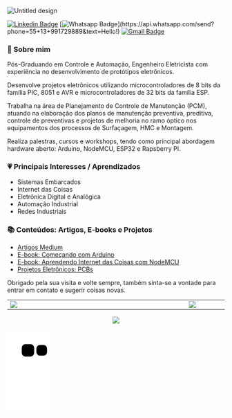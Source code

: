<!--
**YhanChristian/YhanChristian** is a ✨ _special_ ✨ repository because its `README.md` (this file) appears on your GitHub profile.

Here are some ideas to get you started:

- 🔭 I’m currently working on ...
- 🌱 I’m currently learning ...
- 👯 I’m looking to collaborate on ...
- 🤔 I’m looking for help with ...
- 💬 Ask me about ...
- 📫 How to reach me: ...
- 😄 Pronouns: ...
- ⚡ Fun fact: ...
-->

![Untitled design](https://user-images.githubusercontent.com/11355408/91319334-a6543780-e792-11ea-9405-64611e27e92d.png)


[![Linkedin Badge](https://img.shields.io/badge/-YhanChristian-blue?style=flat-square&logo=Linkedin&logoColor=white&link=https://www.linkedin.com/in/yhan-christian-49458a74/)](https://www.linkedin.com/in/yhan-christian-49458a74/)
[![Whatsapp Badge](https://img.shields.io/badge/-MeuWhats-4CA143?style=flat-square&labelColor=4CA143&logo=whatsapp&logoColor=white&link=https://api.whatsapp.com/send?phone=55+13+991729889&text=Hello!)](https://api.whatsapp.com/send?phone=55+13+991729889&text=Hello!)
[![Gmail Badge](https://img.shields.io/badge/-Gmail-c14438?style=flat-square&logo=Gmail&logoColor=white&link=mailto:yhan.christian2@gmail.com)](mailto:yhan.christian2@gmail.com)

### :boy: Sobre mim

Pós-Graduando em Controle e Automação, Engenheiro Eletricista com experiência no desenvolvimento de protótipos eletrônicos.

Desenvolve projetos eletrônicos utilizando microcontroladores de 8 bits da família PIC, 8051 e AVR e microcontroladores de 32 bits da família ESP.

Trabalha na área de Planejamento de Controle de Manutenção (PCM), atuando na elaboração dos planos de manutenção preventiva, preditiva, controle de preventivas e projetos de melhoria no ramo óptico nos equipamentos dos processos de Surfaçagem, HMC e Montagem.

Realiza palestras, cursos e workshops, tendo como principal abordagem hardware aberto: Arduino, NodeMCU, ESP32 e Rapsberry PI. 

### :heartpulse: Principais Interesses / Aprendizados

- Sistemas Embarcados 
- Internet das Coisas
- Eletrônica Digital e Analógica
- Automação Industrial
- Redes Industriais

###  :books: Conteúdos: Artigos, E-books e Projetos

- [Artigos Medium](https://medium.com/@yhanchristian)
- [E-book: Começando com Arduino](https://drive.google.com/file/d/0B8I9__qUl-8zdnE0NzVaNmpNWkU/view?usp=sharing)
- [E-book: Aprendendo Internet das Coisas com NodeMCU ](https://drive.google.com/file/d/1-qTT2L82itwPu3mBfE_yacCngvxedR0v/view?usp=sharing)
- [Projetos Eletrônicos: PCBs](https://drive.google.com/drive/folders/0B8I9__qUl-8zcWktNXp2SWxzWDQ?usp=sharing)


Obrigado pela sua visita e volte sempre, também sinta-se a vontade para entrar em contato e sugerir coisas novas.

<center>
<table>
    <tr>
        <td><img width="400px" align="left" src="https://github-readme-stats.vercel.app/api/top-langs/?username=YhanChristian&hide=html&layout=compact&theme=tokyonight" /></td>
        <td><img width="495px" align="left" src="https://github-readme-stats.vercel.app/api?username=YhanChristian&theme=tokyonight"/></td>
    </tr>   
</table>
</center>


<p align='center'>
<img align='center' src="https://forthebadge.com/images/badges/built-with-love.svg">
 <p/>

<img src="https://raw.githubusercontent.com/msoftware/msoftware/output/github-contribution-grid-snake.svg" />



